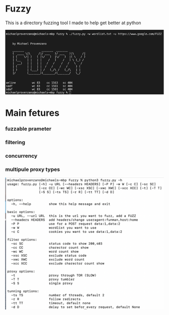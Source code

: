 # Fuzzy
This is a directory fuzzing tool I made to help get better at python


![alt text](https://github.com/MikeyPPPPPPPP/Fuzzy/blob/main/Screen%20Shot%202022-05-09%20at%204.35.32%20PM.png)

# Main fetures

### fuzzable prameter
### filtering
### concurrency
### multipule proxy types


![alt text](https://github.com/MikeyPPPPPPPP/Fuzzy/blob/main/Screenshot%202023-01-03%20at%204.49.30%20PM.png)
